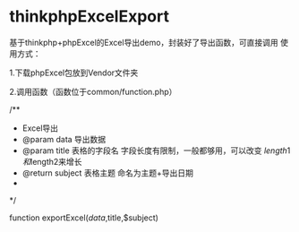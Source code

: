 # thinkphpExcelExport
基于thinkphp+phpExcel的Excel导出demo，封装好了导出函数，可直接调用
使用方式：

1.下载phpExcel包放到Vendor文件夹

2.调用函数（函数位于common/function.php）

/**
 * Excel导出
 * @param data 导出数据
 * @param title 表格的字段名 字段长度有限制，一般都够用，可以改变 $length1和$length2来增长
 * @return subject 表格主题 命名为主题+导出日期
 * 
 */

function exportExcel($data,$title,$subject)
